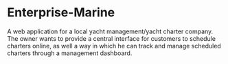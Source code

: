 # Enterprise-Marine
A web application for a local yacht management/yacht charter company. The owner wants to provide a central interface for customers to schedule charters online, as well a way
in which he can track and manage scheduled charters through a management dashboard.
